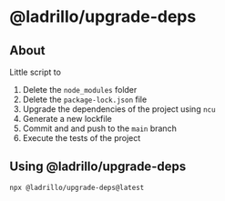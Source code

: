# @ladrillo/upgrade-deps

## About

Little script to

1. Delete the `node_modules` folder
2. Delete the `package-lock.json` file
3. Upgrade the dependencies of the project using `ncu`
4. Generate a new lockfile
5. Commit and and push to the `main` branch
6. Execute the tests of the project

## Using @ladrillo/upgrade-deps

```bash
npx @ladrillo/upgrade-deps@latest
```
